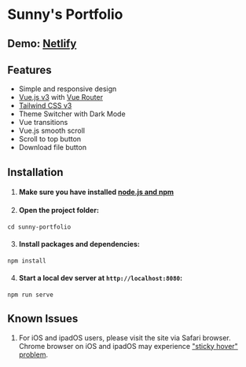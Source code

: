# Sunny's Portfolio

## Demo: [Netlify](https://sunnyguan.netlify.app) 

## Features

- Simple and responsive design
- [Vue.js v3](https://vuejs.org) with [Vue Router](https://router.vuejs.org)
- [Tailwind CSS v3](https://tailwindcss.com)
- Theme Switcher with Dark Mode
- Vue transitions
- Vue.js smooth scroll
- Scroll to top button
- Download file button

## Installation
1. #### Make sure you have installed [node.js and npm](https://nodejs.org/en/)

2. #### Open the project folder:

```
cd sunny-portfolio
```

3. #### Install packages and dependencies:

```
npm install
```

4. #### Start a local dev server at `http://localhost:8080`:

```
npm run serve
```

## Known Issues

1. For iOS and ipadOS users, please visit the site via Safari browser.
   Chrome browser on iOS and ipadOS may experience ["sticky hover" problem](https://css-tricks.com/solving-sticky-hover-states-with-media-hover-hover/).

